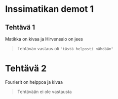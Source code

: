 # Inssimatikan demot 1

## Tehtävä 1

Matikka on kivaa ja Hirvensalo on jees

> Tehtävän vastaus oli `"tästä helposti nähdään"`


# Tehtävä 2

Fourierit on helppoa ja kivaa

> Tehtävään ei ole vastausta